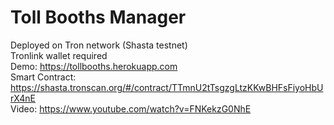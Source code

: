 # Toll Booths Manager
Deployed on Tron network (Shasta testnet)</br>
Tronlink wallet required</br>
Demo: https://tollbooths.herokuapp.com</br>
Smart Contract: https://shasta.tronscan.org/#/contract/TTmnU2tTsgzgLtzKKwBHFsFiyoHbUrX4nE</br>
Video: https://www.youtube.com/watch?v=FNKekzG0NhE
